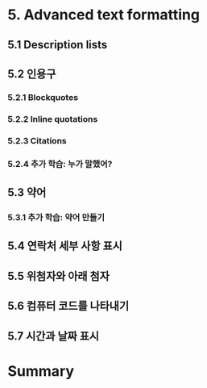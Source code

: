 # 5. Advanced text formatting

## 5.1 Description lists

## 5.2 인용구

### 5.2.1 Blockquotes

### 5.2.2 Inline quotations

### 5.2.3 Citations

### 5.2.4 추가 학습: 누가 말했어?

## 5.3 약어

### 5.3.1 추가 학습: 약어 만들기

## 5.4 연락처 세부 사항 표시

## 5.5 위첨자와 아래 첨자

## 5.6 컴퓨터 코드를 나타내기

## 5.7 시간과 날짜 표시

# Summary
